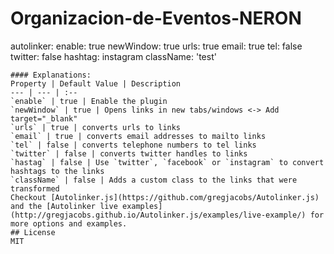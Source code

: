 # Organizacion-de-Eventos-NERON
autolinker:
    enable: true
    newWindow: true
    urls: true
    email: true
    tel: false
    twitter: false
    hashtag: instagram
    className: 'test'
```
#### Explanations:
Property | Default Value | Description
--- | --- | :--
`enable` | true | Enable the plugin
`newWindow` | true | Opens links in new tabs/windows <-> Add target="_blank"
`urls` | true | converts urls to links
`email` | true | converts email addresses to mailto links
`tel` | false | converts telephone numbers to tel links
`twitter` | false | converts twitter handles to links
`hastag` | false | Use `twitter`, `facebook` or `instagram` to convert hashtags to the links
`className` | false | Adds a custom class to the links that were transformed
Checkout [Autolinker.js](https://github.com/gregjacobs/Autolinker.js) and the [Autolinker live examples](http://gregjacobs.github.io/Autolinker.js/examples/live-example/) for more options and examples.
## License
MIT
